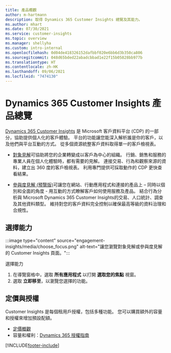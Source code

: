 ```yaml
---
title: 產品概觀
author: m-hartmann
description: 取得 Dynamics 365 Customer Insights 總覽及其能力。
ms.author: mhart
ms.date: 07/30/2021
ms.service: customer-insights
ms.topic: overview
ms.manager: shellyha
ms.custom: intro-internal
ms.openlocfilehash: 0d04de418326152dafbbf020e6bb6d3b350ca806
ms.sourcegitcommit: 048d65bded22abadcbbad1e22f15b05828bb977b
ms.translationtype: HT
ms.contentlocale: zh-HK
ms.lasthandoff: 09/06/2021
ms.locfileid: "7474130"
---
```

# <a name="product-overview-for-dynamics-365-customer-insights"></a>Dynamics 365 Customer Insights 產品總覽

 [Dynamics 365 Customer Insights](https://dynamics.microsoft.com/ai/customer-insights/) 是 Microsoft 客戶資料平台 (CDP) 的一部分，協助提供個人化的客戶體驗。 平台的功能讓您能深入解析誰是你的客戶，以及他們與平台互動的方式。 從多個資源統整客戶資料取得單一的客戶檢視表。


- [對象見解](audience-insights/overview.md)可協助將您的企業轉變成以客戶為中心的組織。 行銷、銷售和服務的專業人員在個人化體驗時，都有需要的見解。 連接交易、行為和觀察來源的資料，建立出 360 度的客戶檢視表。 利用專門提供可採取動作的 CDP 更快查看結果。 

- [參與度見解 (預覽版)](engagement-insights/index.yml)可讓您在網站、行動應用程式和連接的產品上 – 同時以個別和全面的角度 - 用互動的方式瞭解客戶如何使用服務及產品。 結合行為分析與 Microsoft  Dynamics 365 Customer Insights的交易、人口統計、調查及其他資料類型。 維持對您的客戶資料完全控制以確保最高等級的資料治理和合規性。
 
## <a name="choose-a-capability"></a>選擇能力

:::image type="content" source="engagement-insights/media/choose_focus.png" alt-text="讓您瀏覽對象見解或參與度見解的 Customer Insights 頁面。":::

選擇能力

1. 在導覽窗格中，選取 **所有應用程式** 以打開 **選取您的焦點** 視窗。
1. 選取 **立即移至**，以瀏覽您選擇的功能。

## <a name="pricing-and-licensing"></a>定價與授權

Customer Insights 是每個租用戶授權，包括多種功能。 您可以購買額外的容量和授權來增加預設配額。 
- [定價概觀](https://dynamics.microsoft.com/ai/customer-insights/pricing/)
- 容量和權利：[Dynamics 365 授權指南](https://go.microsoft.com/fwlink/?LinkId=866544)

[!INCLUDE[footer-include](includes/footer-banner.md)]